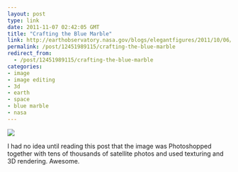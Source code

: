```yaml
---
layout: post
type: link
date: 2011-11-07 02:42:05 GMT
title: "Crafting the Blue Marble"
link: http://earthobservatory.nasa.gov/blogs/elegantfigures/2011/10/06/crafting-the-blue-marble/
permalink: /post/12451989115/crafting-the-blue-marble
redirect_from: 
  - /post/12451989115/crafting-the-blue-marble
categories:
- image
- image editing
- 3d
- earth
- space
- blue marble
- nasa
---
```

![](http://earthobservatory.nasa.gov/blogs/elegantfigures/files/2011/10/globe_west_720.jpg)

<p>I had no idea until reading this post that the image was Photoshopped together with tens of thousands of satellite photos and used texturing and 3D rendering. Awesome.</p>